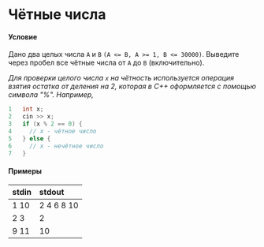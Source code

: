 # Чётные числа

#### Условие
 
Дано два целых числа `A` и `B` `(A <= B, A >= 1, B <= 30000)`.  Выведите через пробел все чётные числа от `A` до `B` (включительно).

_Для проверки целого числа `x` на чётность используется операция  взятия остатка от деления на 2, которая в C++ оформляется с помощью  символа "%". Например,_

```c++
1   int x;
2   cin >> x;
3   if (x % 2 == 0) {
4     // x - чётное число
5   } else {
6     // x - нечётное число
7   }
```

#### Примеры

stdin | stdout
:---- | :---------
1 10  | 2 4 6 8 10
2 3   | 2
9 11  | 10



